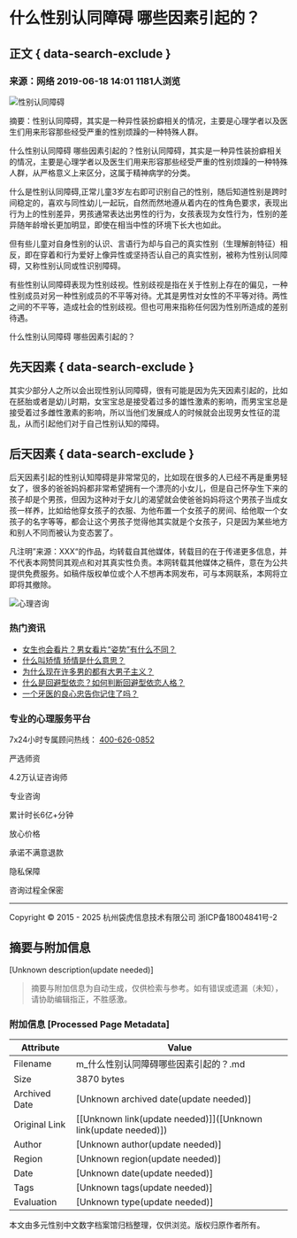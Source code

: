 # 什么性别认同障碍 哪些因素引起的？

## 正文 { data-search-exclude }


### 来源：网络 2019-06-18 14:01 1181人浏览

![性别认同障碍](https://img.ydlcdn.com/file/2022/10/21/rbarc1mk0642xjqn.png)

摘要：性别认同障碍，其实是一种异性装扮癖相关的情况，主要是心理学者以及医生们用来形容那些经受严重的性别烦躁的一种特殊人群。

什么性别认同障碍 哪些因素引起的？性别认同障碍，其实是一种异性装扮癖相关的情况，主要是心理学者以及医生们用来形容那些经受严重的性别烦躁的一种特殊人群，从严格意义上来区分，这属于精神病学的分类。

什么是性别认同障碍,正常儿童3岁左右即可识别自己的性别，随后知道性别是跨时间稳定的，喜欢与同性幼儿一起玩，自然而然地遵从着内在的性角色要求，表现出行为上的性别差异，男孩通常表达出男性的行为，女孩表现为女性行为，性别的差异随年龄增长更加明显，即使在相当中性的环境下长大也如此。

但有些儿童对自身性别的认识、言语行为却与自己的真实性别（生理解剖特征）相反，即在穿着和行为爱好上像异性或坚持否认自己的真实性别，被称为性别认同障碍，又称性别认同或性识别障碍。

有些性别认同障碍表现为性别歧视。性别歧视是指在关于性别上存在的偏见，一种性别成员对另一种性别成员的不平等对待。尤其是男性对女性的不平等对待。两性之间的不平等，造成社会的性别歧视。但也可用来指称任何因为性别所造成的差别待遇。

什么性别认同障碍 哪些因素引起的？

## 先天因素 { data-search-exclude }

其实少部分人之所以会出现性别认同障碍，很有可能是因为先天因素引起的，比如在胚胎或者是幼儿时期，女宝宝总是接受着过多的雄性激素的影响，而男宝宝总是接受着过多雌性激素的影响，所以当他们发展成人的时候就会出现男女性征的混乱，从而引起他们对于自己性别认知的障碍。

## 后天因素 { data-search-exclude }

后天因素引起的性别认知障碍是非常常见的，比如现在很多的人已经不再是重男轻女了，很多的爸爸妈妈都非常希望拥有一个漂亮的小女儿，但是自己怀孕生下来的孩子却是个男孩，但因为这种对于女儿的渴望就会使爸爸妈妈将这个男孩子当成女孩一样养，比如给他穿女孩子的衣服、为他布置一个女孩子的房间、给他取一个女孩子的名字等等，都会让这个男孩子觉得他其实就是个女孩子，只是因为某些地方和别人不同而被认为变态罢了。

凡注明”来源：XXX“的作品，均转载自其他媒体，转载目的在于传递更多信息，并不代表本网赞同其观点和对其真实性负责。本网转载其他媒体之稿件，意在为公共提供免费服务。如稿件版权单位或个人不想再本网发布，可与本网联系，本网将立即将其撤除。

![心理咨询](https://img.ydlcdn.com/file/2016/08/yrjgzsz82yw79ybc.png)

### 热门资讯

- [女生也会看片？男女看片“姿势”有什么不同？](3779)
- [什么叫矫情 矫情是什么意思？](401)
- [为什么现在许多男的都有大男子主义？](4579)
- [什么是回避型依恋？如何判断回避型依恋人格？](3848)
- [一个牙医的良心忠告你记住了吗？](333)

### 专业的心理服务平台

7x24小时专属顾问热线： [400-626-0852](tel:400-626-0852)

严选师资

4.2万认证咨询师

专业咨询

累计时长6亿+分钟

放心价格

承诺不满意退款

隐私保障

咨询过程全保密

---

Copyright © 2015 - 2025 杭州袋虎信息技术有限公司 浙ICP备18004841号-2
<!-- tcd_original_link https://m.ydl.com/toutiao/722 -->


## 摘要与附加信息

<!-- tcd_abstract -->
[Unknown description(update needed)]
<!-- tcd_abstract_end -->

> 摘要与附加信息为自动生成，仅供检索与参考。如有错误或遗漏（未知），请协助编辑指正，不胜感激。

### 附加信息 [Processed Page Metadata]

| Attribute       | Value                                  |
|-----------------|----------------------------------------|
| Filename        | m_什么性别认同障碍哪些因素引起的？.md                             |
| Size            | 3870 bytes                           |
| Archived Date   | [Unknown archived date(update needed)]                             |
| Original Link   | [[Unknown link(update needed)]]([Unknown link(update needed)])                       |
| Author          | [Unknown author(update needed)]                               |
| Region          | [Unknown region(update needed)]                               |
| Date            | [Unknown date(update needed)]                                 |
| Tags            | [Unknown tags(update needed)]                                 |
| Evaluation            | [Unknown type(update needed)]                                 |
<!-- tcd_table_end -->

本文由多元性别中文数字档案馆归档整理，仅供浏览。版权归原作者所有。
